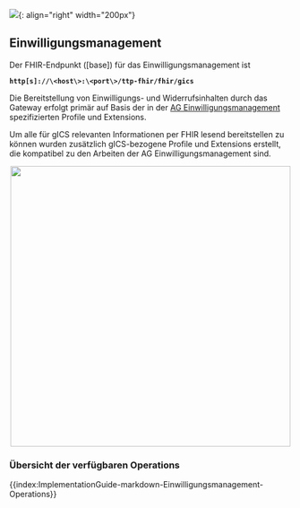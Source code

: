 ![](https://www.ths-greifswald.de/wp-content/uploads/2019/01/Design-Logo-THS-deutsch-271-padding.png){: align="right" width="200px"}
## Einwilligungsmanagement


Der FHIR-Endpunkt ([base]) für das Einwilligungsmanagement ist

<strong>```http[s]://\<host\>:\<port\>/ttp-fhir/fhir/gics```</strong>

Die Bereitstellung von Einwilligungs- und Widerrufsinhalten durch das Gateway erfolgt primär auf Basis der in der [AG Einwilligungsmanagement](https://simplifier.net/Einwilligungsmanagement) spezifizierten Profile und Extensions.

Um alle für gICS relevanten Informationen per FHIR lesend bereitstellen zu können wurden zusätzlich gICS-bezogene Profile und Extensions erstellt, die kompatibel zu den Arbeiten der AG Einwilligungsmanagement sind.

<p align="center">
  <img width="500" src="https://www.ths-greifswald.de/wp-content/uploads/2021/06/fhirgateway-gics.png">
</p>

### Übersicht der verfügbaren Operations

{{index:ImplementationGuide-markdown-Einwilligungsmanagement-Operations}}
